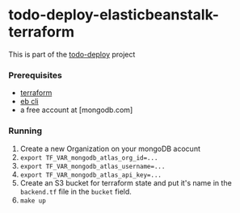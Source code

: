 # todo-deploy-elasticbeanstalk-terraform

This is part of the [todo-deploy](https://tododeploy.com) project

### Prerequisites

- [terraform](https://www.terraform.io/)
- [eb cli](https://docs.aws.amazon.com/elasticbeanstalk/latest/dg/eb-cli3-install.html)
- a free account at [mongodb.com]

### Running

1. Create a new Organization on your mongoDB acocunt
2. `export TF_VAR_mongodb_atlas_org_id=...`
3. `export TF_VAR_mongodb_atlas_username=...`
4. `export TF_VAR_mongodb_atlas_api_key=...`
5. Create an S3 bucket for terraform state and put it's name in the `backend.tf` file in the `bucket` field.
6. `make up`